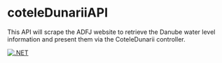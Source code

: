 # coteleDunariiAPI
This API will scrape the ADFJ website to retrieve the Danube water level information and present them via the CoteleDunarii controller.  

[![.NET](https://github.com/mitirazvan/coteleDunariiAPI/actions/workflows/dotnet.yml/badge.svg?branch=main)](https://github.com/mitirazvan/coteleDunariiAPI/actions/workflows/dotnet.yml)
